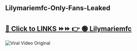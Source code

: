
 ## Lilymariemfc-Only-Fans-Leaked

# <h2><a href="https://clipsfans.com/Lilymariemfc&ref=git">🔗 Click to LINKS ⏩⏩ 👉 🟢 Lilymariemfc </a></h2>

<a href="https://clipsfans.com/Lilymariemfc&ref=git" rel="nofollow" data-target="animated-image.originalLink"><img src="https://i.ibb.co.com/xMMVF88/686577567.gif" alt="Viral Video Original" style="max-width: 100%; display: inline-block;" data-target="animated-image.originalImage"></a>
